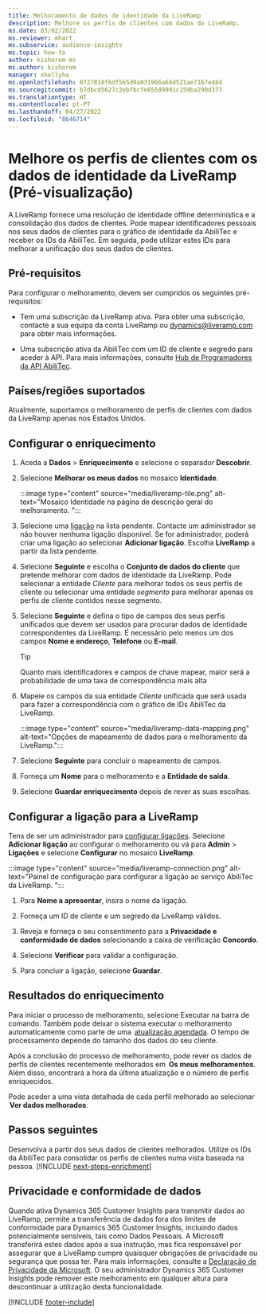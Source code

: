 ```yaml
---
title: Melhoramento de dados de identidade da LiveRamp
description: Melhore os perfis de clientes com dados do LiveRamp.
ms.date: 03/02/2022
ms.reviewer: mhart
ms.subservice: audience-insights
ms.topic: how-to
author: kishorem-ms
ms.author: kishorem
manager: shellyha
ms.openlocfilehash: 0727818f6df565d9a031966a68d521ae7167e484
ms.sourcegitcommit: b7dbcd5627c2ebfbcfe65589991c159ba290d377
ms.translationtype: HT
ms.contentlocale: pt-PT
ms.lasthandoff: 04/27/2022
ms.locfileid: "8646714"
---
```

# <a name="enrich-customer-profiles-with-identity-data-from-liveramp-preview"></a>Melhore os perfis de clientes com os dados de identidade da LiveRamp (Pré-visualização) 

A LiveRamp fornece uma resolução de identidade offline determinística e a consolidação dos dados de clientes. Pode mapear identificadores pessoais nos seus dados de clientes para o gráfico de identidade da AbiliTec e receber os IDs da AbiliTec. Em seguida, pode utilizar estes IDs para melhorar a unificação dos seus dados de clientes. 

## <a name="prerequisites"></a>Pré-requisitos 

Para configurar o melhoramento, devem ser cumpridos os seguintes pré-requisitos: 

- Tem uma subscrição da LiveRamp ativa. Para obter uma subscrição, contacte a sua equipa da conta LiveRamp ou [dynamics@liveramp.com](mailto:dynamics@liveramp.com) para obter mais informações.   

- Uma subscrição ativa da AbiliTec com um ID de cliente e segredo para aceder à API. Para mais informações, consulte [Hub de Programadores da API AbiliTec](https://developers.liveramp.com/abilitec-api/). 

## <a name="supported-countriesregions"></a>Países/regiões suportados 

Atualmente, suportamos o melhoramento de perfis de clientes com dados da LiveRamp apenas nos Estados Unidos. 

## <a name="configure-the-enrichment"></a>Configurar o enriquecimento 

1. Aceda a **Dados** > **Enriquecimento** e selecione o separador **Descobrir**. 

1. Selecione **Melhorar os meus dados** no mosaico **Identidade**. 

   :::image type="content" source="media/liveramp-tile.png" alt-text="Mosaico Identidade na página de descrição geral do melhoramento. ":::

1. Selecione uma [ligação](connections.md) na lista pendente. Contacte um administrador se não houver nenhuma ligação disponível. Se for administrador, poderá criar uma ligação ao selecionar **Adicionar ligação**. Escolha **LiveRamp** a partir da lista pendente. 

1. Selecione **Seguinte** e escolha o **Conjunto de dados do cliente** que pretende melhorar com dados de identidade da LiveRamp. Pode selecionar a entidade *Cliente* para melhorar todos os seus perfis de cliente ou selecionar uma entidade *segmento* para melhorar apenas os perfis de cliente contidos nesse segmento. 

1. Selecione **Seguinte** e defina o tipo de campos dos seus perfis unificados que devem ser usados para procurar dados de identidade correspondentes da LiveRamp. É necessário pelo menos um dos campos **Nome e endereço**, **Telefone** ou **E-mail**. 

   > [!TIP]
   > Quanto mais identificadores e campos de chave mapear, maior será a probabilidade de uma taxa de correspondência mais alta 

1. Mapeie os campos da sua entidade *Cliente* unificada que será usada para fazer a correspondência com o gráfico de IDs AbiliTec da LiveRamp. 

   :::image type="content" source="media/liveramp-data-mapping.png" alt-text="Opções de mapeamento de dados para o melhoramento da LiveRamp.":::

1. Selecione **Seguinte** para concluir o mapeamento de campos. 

1. Forneça um **Nome** para o melhoramento e a **Entidade de saída**. 

1. Selecione **Guardar enriquecimento** depois de rever as suas escolhas. 

## <a name="configure-the-connection-for-liveramp"></a>Configurar a ligação para a LiveRamp 

Tens de ser um administrador para [configurar ligações](connections.md). Selecione **Adicionar ligação** ao configurar o melhoramento ou vá para **Admin** > **Ligações** e selecione **Configurar** no mosaico **LiveRamp**. 

:::image type="content" source="media/liveramp-connection.png" alt-text="Painel de configuração para configurar a ligação ao serviço AbiliTec da LiveRamp. ":::

1. Para **Nome a apresentar**, insira o nome da ligação. 

1. Forneça um ID de cliente e um segredo da LiveRamp válidos. 

1. Reveja e forneça o seu consentimento para a **Privacidade e conformidade de dados** selecionando a caixa de verificação **Concordo**. 

1. Selecione **Verificar** para validar a configuração. 

1. Para concluir a ligação, selecione **Guardar**. 

## <a name="enrichment-results"></a>Resultados do enriquecimento 

Para iniciar o processo de melhoramento, selecione Executar na barra de comando. Também pode deixar o sistema executar o melhoramento automaticamente como parte de uma  [atualização agendada](system.md#schedule-tab). O tempo de processamento depende do tamanho dos dados do seu cliente. 

Após a conclusão do processo de melhoramento, pode rever os dados de perfis de clientes recentemente melhorados em  **Os meus melhoramentos**. Além disso, encontrará a hora da última atualização e o número de perfis enriquecidos. 

Pode aceder a uma vista detalhada de cada perfil melhorado ao selecionar  **Ver dados melhorados**. 

## <a name="next-steps"></a>Passos seguintes

Desenvolva a partir dos seus dados de clientes melhorados. Utilize os IDs da AbiliTec para consolidar os perfis de clientes numa vista baseada na pessoa. 
[!INCLUDE [next-steps-enrichment](includes/next-steps-enrichment.md)]

## <a name="data-privacy-and-compliance"></a>Privacidade e conformidade de dados 

Quando ativa Dynamics 365 Customer Insights para transmitir dados ao LiveRamp, permite a transferência de dados fora dos limites de conformidade para Dynamics 365 Customer Insights, incluindo dados potencialmente sensíveis, tais como Dados Pessoais. A Microsoft transferirá estes dados após a sua instrução, mas fica responsável por assegurar que a LiveRamp cumpre quaisquer obrigações de privacidade ou segurança que possa ter. Para mais informações, consulte a [Declaração de Privacidade da Microsoft](https://go.microsoft.com/fwlink/?linkid=396732). O seu administrador Dynamics 365 Customer Insights pode remover este melhoramento em qualquer altura para descontinuar a utilização desta funcionalidade. 


[!INCLUDE [footer-include](includes/footer-banner.md)]
